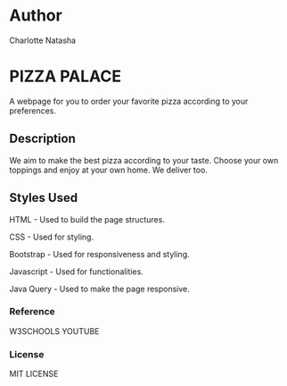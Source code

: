 # Author

Charlotte Natasha

# PIZZA PALACE

A webpage for you to order your favorite pizza according to your preferences.

## Description

We aim to make the best pizza according to your taste. Choose your own toppings and enjoy at your own home. We deliver too.

## Styles Used

HTML - Used to build the page structures.

CSS - Used for styling.

Bootstrap - Used for responsiveness and styling.

Javascript - Used for functionalities.

Java Query - Used to make the page responsive.

### Reference

W3SCHOOLS YOUTUBE

### License

MIT LICENSE
